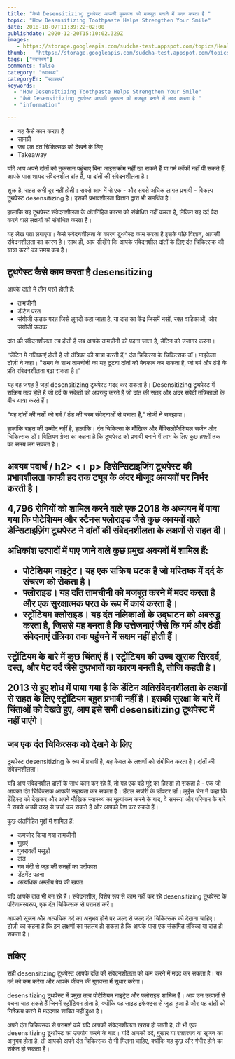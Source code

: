 ```yaml
---
title: "कैसे Desensitizing टूथपेस्ट आपकी मुस्कान को मजबूत बनाने में मदद करता है "
topic: "How Desensitizing Toothpaste Helps Strengthen Your Smile"
date: 2018-10-07T11:39:22+02:00
publishdate: 2020-12-20T15:10:02.329Z
images: 
   - https://storage.googleapis.com/sudcha-test.appspot.com/topics/Health/default-selection/2.jpg
thumb:   "https://storage.googleapis.com/sudcha-test.appspot.com/topics/Health/default-selection/thumb/2.jpg"
tags: ["स्वास्थ्य"]
comments: false
category: "स्वास्थ्य"
categoryEn: "स्वास्थ्य"
keywords: 
  - "How Desensitizing Toothpaste Helps Strengthen Your Smile"
  - "कैसे Desensitizing टूथपेस्ट आपकी मुस्कान को मजबूत बनाने में मदद करता है "
  - "information"

---
```

<ul> <li> यह कैसे काम करता है </li> <li> सामग्री </li> <li> जब एक दंत चिकित्सक को देखने के लिए </li> <li> Takeaway </li> </ul> <p> यदि आप अपने दांतों को नुकसान पहुंचाए बिना आइसक्रीम नहीं खा सकते हैं या गर्म कॉफी नहीं पी सकते हैं, आपके पास शायद संवेदनशील दांत हैं, या दांतों की संवेदनशीलता है। </p> <p> शुक्र है, राहत कभी दूर नहीं होती। सबसे आम में से एक - और सबसे अधिक लागत प्रभावी - विकल्प टूथपेस्ट desensitizing है। इसकी प्रभावशीलता विज्ञान द्वारा भी समर्थित है। </p> <p> हालांकि यह टूथपेस्ट संवेदनशीलता के अंतर्निहित कारण को संबोधित नहीं करता है, लेकिन यह दर्द पैदा करने वाले लक्षणों को संबोधित करता है। </p> <p> यह लेख पता लगाएगा। कैसे संवेदनशीलता के कारण टूथपेस्ट काम करता है इसके पीछे विज्ञान, आपकी संवेदनशीलता का कारण है। साथ ही, आप सीखेंगे कि आपके संवेदनशील दांतों के लिए दंत चिकित्सक की यात्रा करने का समय कब है। </p> <h2> टूथपेस्ट कैसे काम करता है desensitizing </h2> <p> आपके दांतों में तीन परतें होती हैं: </p> <ul> <li> तामचीनी </li> <li> डेंटिन परत </li> <li > संयोजी ऊतक परत जिसे लुगदी कहा जाता है, या दांत का केंद्र जिसमें नसों, रक्त वाहिकाओं, और संयोजी ऊतक </li> </ul> <p> दांत की संवेदनशीलता तब होती है जब आपके तामचीनी को पहना जाता है, डेंटिन को उजागर करना। </p> <p> "डेंटिन में नलिकाएं होती हैं जो तंत्रिका की यात्रा करती हैं," दंत चिकित्सा के चिकित्सक डॉ। माइकेला टोज़ी ने कहा। "समय के साथ तामचीनी का यह टूटना दांतों को बेनकाब कर सकता है, जो गर्म और ठंडे के प्रति संवेदनशीलता बढ़ा सकता है।" </p> <p> यह वह जगह है जहां desensitizing टूथपेस्ट मदद कर सकता है। Desensitizing टूथपेस्ट में सक्रिय तत्व होते हैं जो दर्द के संकेतों को अवरुद्ध करते हैं जो दांत की सतह और अंदर संवेदी तंत्रिकाओं के बीच यात्रा करते हैं। </p> <p> "यह दांतों की नसों को गर्म / ठंड की चरम संवेदनाओं से बचाता है," तोजी ने समझाया। </p> <p> हालांकि राहत की उम्मीद नहीं है, हालांकि। दंत चिकित्सा के मौखिक और मैक्सिलोफैशियल सर्जन और चिकित्सक डॉ। विलियम ग्रेव्स का कहना है कि टूथपेस्ट को प्रभावी बनाने में लाभ के लिए कुछ हफ्तों तक का समय लग सकता है। </p> <h2> अवयव पदार्थ / h2> <। p> डिसेन्सिटाइजिंग टूथपेस्ट की प्रभावशीलता काफी हद तक ट्यूब के अंदर मौजूद अवयवों पर निर्भर करती है। </p> <p> 4,796 रोगियों को शामिल करने वाले एक 2018 के अध्ययन में पाया गया कि पोटेशियम और स्टैनस फ्लोराइड जैसे कुछ अवयवों वाले डेन्सिटाइज़िंग टूथपेस्ट ने दांतों की संवेदनशीलता के लक्षणों से राहत दी। </p> <p> अधिकांश उत्पादों में पाए जाने वाले कुछ प्रमुख अवयवों में शामिल हैं: </p> <ul> <li> पोटेशियम नाइट्रेट। यह एक सक्रिय घटक है जो मस्तिष्क में दर्द के संचरण को रोकता है। </li> <li> फ्लोराइड। यह दाँत तामचीनी को मजबूत करने में मदद करता है और एक सुरक्षात्मक परत के रूप में कार्य करता है। </li> <li> स्ट्रोंटियम क्लोराइड। यह दंत नलिकाओं के उद्घाटन को अवरुद्ध करता है, जिससे यह बनता है कि उत्तेजनाएं जैसे कि गर्म और ठंडी संवेदनाएं तंत्रिका तक पहुंचने में सक्षम नहीं होती हैं। </li> </ul> <p> स्ट्रोंटियम के बारे में कुछ चिंताएं हैं। स्ट्रोंटियम की उच्च खुराक सिरदर्द, दस्त, और पेट दर्द जैसे दुष्प्रभावों का कारण बनती है, तोजि कहती है। </p> <p> 2013 से हुए शोध में पाया गया है कि डेंटिन अतिसंवेदनशीलता के लक्षणों से राहत के लिए स्ट्रोंटियम बहुत प्रभावी नहीं है। इसकी सुरक्षा के बारे में चिंताओं को देखते हुए, आप इसे सभी desensitizing टूथपेस्ट में नहीं पाएंगे। </p> <h2> जब एक दंत चिकित्सक को देखने के लिए </h2> <p> टूथपेस्ट desensitizing के रूप में प्रभावी है, यह केवल के लक्षणों को संबोधित करता है। दांतों की संवेदनशीलता। </p> <p> यदि आप संवेदनशील दांतों के साथ काम कर रहे हैं, तो यह एक बड़े मुद्दे का हिस्सा हो सकता है - एक जो आपका दंत चिकित्सक आपकी सहायता कर सकता है। डेंटल सर्जरी के डॉक्टर डॉ। लुईस चेन ने कहा कि डेंटिस्ट को देखकर और अपने मौखिक स्वास्थ्य का मूल्यांकन करने के बाद, वे समस्या और परिणाम के बारे में सबसे अच्छी तरह से चर्चा कर सकते हैं और आपको पेश कर सकते हैं। </p> <p> कुछ अंतर्निहित मुद्दों में शामिल हैं: </p> <ul> <li> कमजोर किया गया तामचीनी </li> <li> गुहाएं </li> <li> पुनरावर्ती मसूड़ों </li> <li> दांत </li> <li> गम मंदी से जड़ की सतहों का पर्दाफाश </li> <li> डेंटमेंट पहना </li> <li> अत्यधिक अम्लीय पेय की खपत </li> </ul> <p> यदि आपके दांत भी बन रहे हैं। संवेदनशील, विशेष रूप से काम नहीं कर रहे desensitizing टूथपेस्ट के परिणामस्वरूप, एक दंत चिकित्सक से परामर्श करें। </p> <p> आपको सूजन और अत्यधिक दर्द का अनुभव होने पर जल्द से जल्द दंत चिकित्सक को देखना चाहिए। टोज़ी का कहना है कि इन लक्षणों का मतलब हो सकता है कि आपके पास एक संक्रमित तंत्रिका या दांत हो सकता है। </p> <h2> तकिए </h2> <p> सही desensitizing टूथपेस्ट आपके दाँत की संवेदनशीलता को कम करने में मदद कर सकता है। यह दर्द को कम करेगा और आपके जीवन की गुणवत्ता में सुधार करेगा। </p> <p> desensitizing टूथपेस्ट में प्रमुख तत्व पोटेशियम नाइट्रेट और फ्लोराइड शामिल हैं। आप उन उत्पादों से बचना चाह सकते हैं जिनमें स्ट्रोंटियम होता है, क्योंकि यह साइड इफेक्ट्स से जुड़ा हुआ है और यह दांतों को निष्क्रिय करने में मददगार साबित नहीं हुआ है। </p> <p> अपने दंत चिकित्सक से परामर्श करें यदि आपकी संवेदनशीलता खराब हो जाती है, तो भी एक desensitizing टूथपेस्ट का उपयोग करने के बाद। यदि आपको दर्द, बुखार या रक्तस्राव या सूजन का अनुभव होता है, तो आपको अपने दंत चिकित्सक से भी मिलना चाहिए, क्योंकि यह कुछ और गंभीर होने का संकेत हो सकता है। </p> 